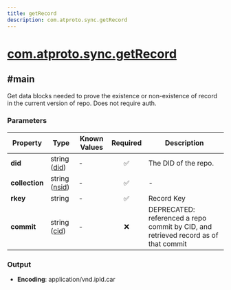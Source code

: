 ```yaml
---
title: getRecord
description: com.atproto.sync.getRecord
---
```


# [com.atproto.sync.getRecord](https://github.com/myConsciousness/atproto.dart/blob/main/lexicons/com/atproto/sync/getRecord.json)

## #main

Get data blocks needed to prove the existence or non-existence of record in the current version of repo. Does not require auth.

### Parameters

| Property | Type | Known Values | Required | Description |
| --- | --- | --- | :---: | --- |
| **did** | string ([did](https://atproto.com/specs/did)) | - | ✅ | The DID of the repo. |
| **collection** | string ([nsid](https://atproto.com/specs/nsid)) | - | ✅ | - |
| **rkey** | string | - | ✅ | Record Key |
| **commit** | string ([cid](https://atproto.com/specs/repository#cid-formats)) | - | ❌ | DEPRECATED: referenced a repo commit by CID, and retrieved record as of that commit |

### Output

- **Encoding**: application/vnd.ipld.car
